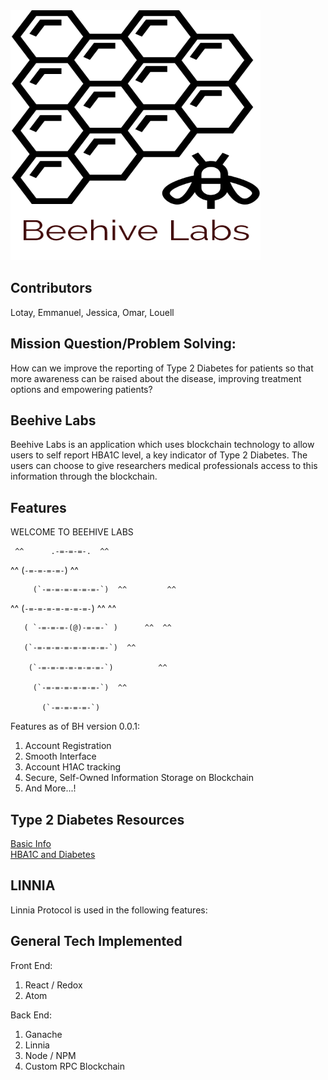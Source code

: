 <img src="./src/beehive.png" width="400" height="400" />

<!--# Beehive Labs-->

## Contributors


<!-- # linnia_hack -->
Lotay, Emmanuel, Jessica, Omar, Louell


## Mission Question/Problem Solving:
  How can we improve the reporting of Type 2 Diabetes for patients so that more awareness can be raised about the disease, improving treatment options and empowering patients? <!--REPORTING OF DIABETES M. TYPE 2 (HBAIC) for PATIENTS so that -->

## Beehive Labs
Beehive Labs is an application which uses blockchain technology to allow users to self report HBA1C level, a key indicator of Type 2 Diabetes.  The users can choose to give researchers medical professionals access to this information through the blockchain.

## Features
WELCOME TO BEEHIVE LABS
	
     ^^      .-=-=-=-.  ^^
     
 ^^        (`-=-=-=-=-`)         ^^
 
         (`-=-=-=-=-=-=-`)  ^^         ^^
	 
   ^^   (`-=-=-=-=-=-=-=-`)   ^^   ^^
   
       ( `-=-=-=-(@)-=-=-` )      ^^  ^^ 
       
       (`-=-=-=-=-=-=-=-=-`)  ^^
       
        (`-=-=-=-=-=-=-=-`)          ^^
	
         (`-=-=-=-=-=-=-`)  ^^   
	 
           (`-=-=-=-=-`)
           
Features as of BH version 0.0.1:
  1) Account Registration
  2) Smooth Interface
  3) Account H1AC tracking
  4) Secure, Self-Owned Information Storage on Blockchain
  5) And More...!

## Type 2 Diabetes Resources
[Basic Info](https://www.webmd.com/diabetes/type-2-diabetes#1)  
[HBA1C and Diabetes](https://www.webmd.com/diabetes/guide/glycated-hemoglobin-test-hba1c)  

## LINNIA ##
Linnia Protocol is used in the following features:

## General Tech Implemented

Front End:
  1) React / Redox
  2) Atom
  
Back End:
  1) Ganache 
  2) Linnia 
  3) Node / NPM
  4) Custom RPC Blockchain 
  
<!-- Front End Team:

Louell/Omar

Back End Team:

Emmanuel/Lotay

Both Teams:

Jessica -->
